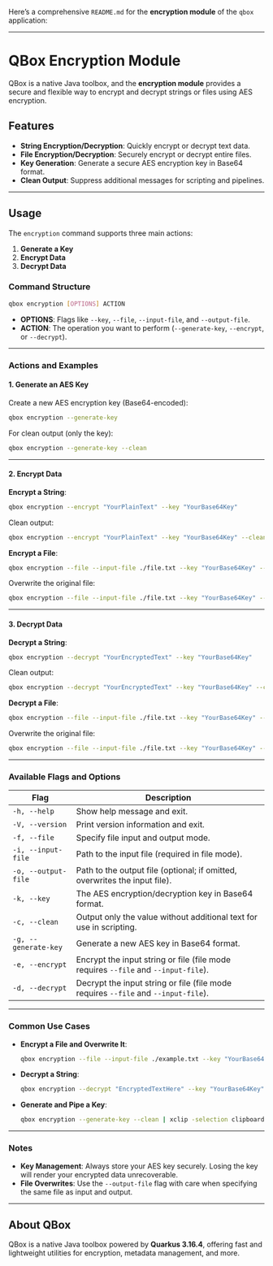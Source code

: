 Here’s a comprehensive `README.md` for the **encryption module** of the `qbox` application:

---

# QBox Encryption Module

QBox is a native Java toolbox, and the **encryption module** provides a secure and flexible way to encrypt and decrypt strings or files using AES encryption.

## Features

- **String Encryption/Decryption**: Quickly encrypt or decrypt text data.
- **File Encryption/Decryption**: Securely encrypt or decrypt entire files.
- **Key Generation**: Generate a secure AES encryption key in Base64 format.
- **Clean Output**: Suppress additional messages for scripting and pipelines.

---

## Usage

The `encryption` command supports three main actions:

1. **Generate a Key**
2. **Encrypt Data**
3. **Decrypt Data**

### Command Structure

```bash
qbox encryption [OPTIONS] ACTION
```

- **OPTIONS**: Flags like `--key`, `--file`, `--input-file`, and `--output-file`.
- **ACTION**: The operation you want to perform (`--generate-key`, `--encrypt`, or `--decrypt`).

---

### Actions and Examples

#### 1. Generate an AES Key
Create a new AES encryption key (Base64-encoded):

```bash
qbox encryption --generate-key
```

For clean output (only the key):

```bash
qbox encryption --generate-key --clean
```

---

#### 2. Encrypt Data

**Encrypt a String**:

```bash
qbox encryption --encrypt "YourPlainText" --key "YourBase64Key"
```

Clean output:

```bash
qbox encryption --encrypt "YourPlainText" --key "YourBase64Key" --clean
```

**Encrypt a File**:

```bash
qbox encryption --file --input-file ./file.txt --key "YourBase64Key" --encrypt "dummy"
```

Overwrite the original file:

```bash
qbox encryption --file --input-file ./file.txt --key "YourBase64Key" --encrypt "dummy" --output-file ./file.txt
```

---

#### 3. Decrypt Data

**Decrypt a String**:

```bash
qbox encryption --decrypt "YourEncryptedText" --key "YourBase64Key"
```

Clean output:

```bash
qbox encryption --decrypt "YourEncryptedText" --key "YourBase64Key" --clean
```

**Decrypt a File**:

```bash
qbox encryption --file --input-file ./file.txt --key "YourBase64Key" --decrypt "dummy"
```

Overwrite the original file:

```bash
qbox encryption --file --input-file ./file.txt --key "YourBase64Key" --decrypt "dummy" --output-file ./file.txt
```

---

### Available Flags and Options

| Flag                   | Description                                                                                   |
|------------------------|-----------------------------------------------------------------------------------------------|
| `-h, --help`           | Show help message and exit.                                                                   |
| `-V, --version`        | Print version information and exit.                                                           |
| `-f, --file`           | Specify file input and output mode.                                                           |
| `-i, --input-file`     | Path to the input file (required in file mode).                                               |
| `-o, --output-file`    | Path to the output file (optional; if omitted, overwrites the input file).                    |
| `-k, --key`            | The AES encryption/decryption key in Base64 format.                                           |
| `-c, --clean`          | Output only the value without additional text for use in scripting.                           |
| `-g, --generate-key`   | Generate a new AES key in Base64 format.                                                      |
| `-e, --encrypt`        | Encrypt the input string or file (file mode requires `--file` and `--input-file`).            |
| `-d, --decrypt`        | Decrypt the input string or file (file mode requires `--file` and `--input-file`).            |

---

### Common Use Cases

- **Encrypt a File and Overwrite It**:
  ```bash
  qbox encryption --file --input-file ./example.txt --key "YourBase64Key" --encrypt "dummy" --output-file ./example.txt
  ```

- **Decrypt a String**:
  ```bash
  qbox encryption --decrypt "EncryptedTextHere" --key "YourBase64Key"
  ```

- **Generate and Pipe a Key**:
  ```bash
  qbox encryption --generate-key --clean | xclip -selection clipboard
  ```

---

### Notes

- **Key Management**: Always store your AES key securely. Losing the key will render your encrypted data unrecoverable.
- **File Overwrites**: Use the `--output-file` flag with care when specifying the same file as input and output.

---

## About QBox

QBox is a native Java toolbox powered by **Quarkus 3.16.4**, offering fast and lightweight utilities for encryption, metadata management, and more.